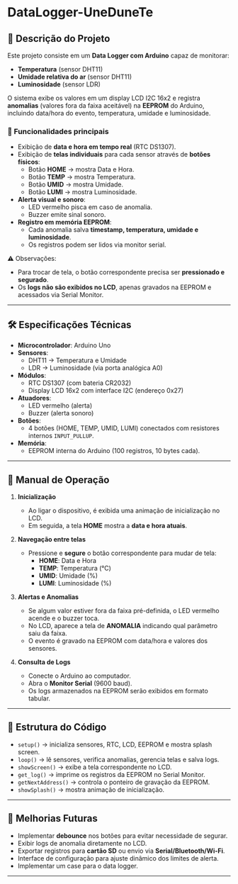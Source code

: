 # DataLogger-UneDuneTe

## 📌 Descrição do Projeto
Este projeto consiste em um **Data Logger com Arduino** capaz de monitorar:
- **Temperatura** (sensor DHT11)  
- **Umidade relativa do ar** (sensor DHT11)  
- **Luminosidade** (sensor LDR)  

O sistema exibe os valores em um display LCD I2C 16x2 e registra **anomalias** (valores fora da faixa aceitável) na **EEPROM** do Arduino, incluindo data/hora do evento, temperatura, umidade e luminosidade.  

### 🔔 Funcionalidades principais
- Exibição de **data e hora em tempo real** (RTC DS1307).  
- Exibição de **telas individuais** para cada sensor através de **botões físicos**:  
  - Botão **HOME** → mostra Data e Hora.  
  - Botão **TEMP** → mostra Temperatura.  
  - Botão **UMID** → mostra Umidade.  
  - Botão **LUMI** → mostra Luminosidade.  
- **Alerta visual e sonoro**:  
  - LED vermelho pisca em caso de anomalia.  
  - Buzzer emite sinal sonoro.  
- **Registro em memória EEPROM**:  
  - Cada anomalia salva **timestamp, temperatura, umidade e luminosidade**.  
  - Os registros podem ser lidos via monitor serial.  

⚠️ Observações:  
- Para trocar de tela, o botão correspondente precisa ser **pressionado e segurado**.  
- Os **logs não são exibidos no LCD**, apenas gravados na EEPROM e acessados via Serial Monitor.  

---

## 🛠️ Especificações Técnicas

- **Microcontrolador**: Arduino Uno  
- **Sensores**:
  - DHT11 → Temperatura e Umidade  
  - LDR → Luminosidade (via porta analógica A0)  
- **Módulos**:
  - RTC DS1307 (com bateria CR2032)  
  - Display LCD 16x2 com interface I2C (endereço 0x27)  
- **Atuadores**:
  - LED vermelho (alerta)  
  - Buzzer (alerta sonoro)  
- **Botões**:
  - 4 botões (HOME, TEMP, UMID, LUMI) conectados com resistores internos `INPUT_PULLUP`.  
- **Memória**:
  - EEPROM interna do Arduino (100 registros, 10 bytes cada).  

---

## 📖 Manual de Operação

1. **Inicialização**  
   - Ao ligar o dispositivo, é exibida uma animação de inicialização no LCD.  
   - Em seguida, a tela **HOME** mostra a **data e hora atuais**.  

2. **Navegação entre telas**  
   - Pressione e **segure** o botão correspondente para mudar de tela:  
     - **HOME**: Data e Hora  
     - **TEMP**: Temperatura (°C)  
     - **UMID**: Umidade (%)  
     - **LUMI**: Luminosidade (%)  

3. **Alertas e Anomalias**  
   - Se algum valor estiver fora da faixa pré-definida, o LED vermelho acende e o buzzer toca.  
   - No LCD, aparece a tela de **ANOMALIA** indicando qual parâmetro saiu da faixa.  
   - O evento é gravado na EEPROM com data/hora e valores dos sensores.  

4. **Consulta de Logs**  
   - Conecte o Arduino ao computador.  
   - Abra o **Monitor Serial** (9600 baud).  
   - Os logs armazenados na EEPROM serão exibidos em formato tabular.  

---

## 📂 Estrutura do Código
- `setup()` → inicializa sensores, RTC, LCD, EEPROM e mostra splash screen.  
- `loop()` → lê sensores, verifica anomalias, gerencia telas e salva logs.  
- `showScreen()` → exibe a tela correspondente no LCD.  
- `get_log()` → imprime os registros da EEPROM no Serial Monitor.  
- `getNextAddress()` → controla o ponteiro de gravação da EEPROM.  
- `showSplash()` → mostra animação de inicialização.  

---

## 🚀 Melhorias Futuras
- Implementar **debounce** nos botões para evitar necessidade de segurar.  
- Exibir logs de anomalia diretamente no LCD.  
- Exportar registros para **cartão SD** ou envio via **Serial/Bluetooth/Wi-Fi**.  
- Interface de configuração para ajuste dinâmico dos limites de alerta.  
- Implementar um case para o data logger.

---
